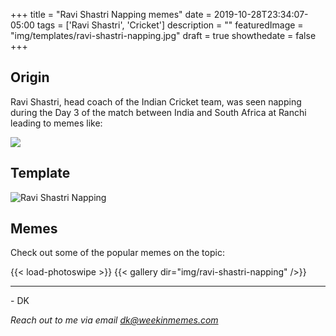 +++
title = "Ravi Shastri Napping memes"
date = 2019-10-28T23:34:07-05:00
tags = ['Ravi Shastri', 'Cricket']
description = ""
featuredImage = "img/templates/ravi-shastri-napping.jpg"
draft = true
showthedate = false
+++


## Origin
Ravi Shastri, head coach of the Indian Cricket team, was seen napping during the Day 3 of the match between India and South Africa at Ranchi leading to memes like:

<!--more-->
![](img/ravi-shastri-napping/ravi-shastri-napping-011.png)

## Template

![Ravi Shastri Napping](img/templates/ravi-shastri-napping.jpg)

## Memes

Check out some of the popular memes on the topic:

{{< load-photoswipe >}}
{{< gallery dir="img/ravi-shastri-napping" />}}


---
\- DK

*Reach out to me via email dk@weekinmemes.com*